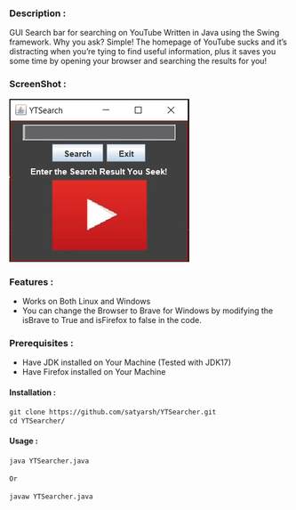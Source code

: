 ### Description :

GUI Search bar for searching on YouTube Written in Java using the Swing framework.
Why you ask? Simple! The homepage of YouTube sucks and it’s distracting when you’re tying to find useful information, plus it saves you some time by opening your browser and searching the results for you!

### ScreenShot :

![ScreenShot](screenshot.png) 
 

### Features :
- Works on Both Linux and Windows
- You can change the Browser to Brave for Windows by modifying the 
isBrave to True and isFirefox to false in the code.

### Prerequisites :

- Have JDK installed on Your Machine (Tested with JDK17)
- Have Firefox installed on Your Machine

#### Installation :
  
```
git clone https://github.com/satyarsh/YTSearcher.git
cd YTSearcher/
```

#### Usage :  
```
java YTSearcher.java

Or

javaw YTSearcher.java
```
